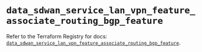# `data_sdwan_service_lan_vpn_feature_associate_routing_bgp_feature`

Refer to the Terraform Registry for docs: [`data_sdwan_service_lan_vpn_feature_associate_routing_bgp_feature`](https://registry.terraform.io/providers/ciscodevnet/sdwan/0.8.0/docs/data-sources/service_lan_vpn_feature_associate_routing_bgp_feature).
